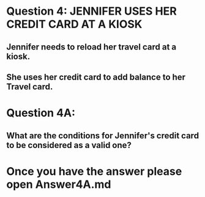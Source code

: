 Question 4: JENNIFER USES HER CREDIT CARD AT A KIOSK
====================================================

Jennifer needs to reload her travel card at a kiosk. 
-
She uses her credit card to add balance to her Travel card.
---------------------------------------------------------------------------------------------------------------
 
Question 4A:
============
What are the conditions for Jennifer's credit card to be considered as a valid one?
---------------------------------------------------------------------------------------------------------------

Once you have the answer please open Answer4A.md
================================================

